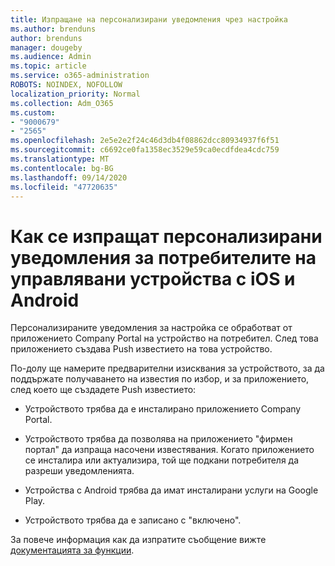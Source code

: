 ```yaml
---
title: Изпращане на персонализирани уведомления чрез настройка
ms.author: brenduns
author: brenduns
manager: dougeby
ms.audience: Admin
ms.topic: article
ms.service: o365-administration
ROBOTS: NOINDEX, NOFOLLOW
localization_priority: Normal
ms.collection: Adm_O365
ms.custom:
- "9000679"
- "2565"
ms.openlocfilehash: 2e5e2e2f24c46d3db4f08862dcc80934937f6f51
ms.sourcegitcommit: c6692ce0fa1358ec3529e59ca0ecdfdea4cdc759
ms.translationtype: MT
ms.contentlocale: bg-BG
ms.lasthandoff: 09/14/2020
ms.locfileid: "47720635"
---
```

# <a name="how-to-send-custom-notifications-to-the-users-of-managed-ios-and-android-devices"></a>Как се изпращат персонализирани уведомления за потребителите на управлявани устройства с iOS и Android

Персонализираните уведомления за настройка се обработват от приложението Company Portal на устройство на потребител. След това приложението създава Push известието на това устройство.

По-долу ще намерите предварителни изисквания за устройството, за да поддържате получаването на известия по избор, и за приложението, след което ще създадете Push известието:

- Устройството трябва да е инсталирано приложението Company Portal.  

- Устройството трябва да позволява на приложението "фирмен портал" да изпраща насочени известявания. Когато приложението се инсталира или актуализира, той ще подкани потребителя да разреши уведомленията.

- Устройства с Android трябва да имат инсталирани услуги на Google Play.

- Устройството трябва да е записано с "включено".

За повече информация как да изпратите съобщение вижте [документацията за функции](https://docs.microsoft.com/intune/custom-notifications).
